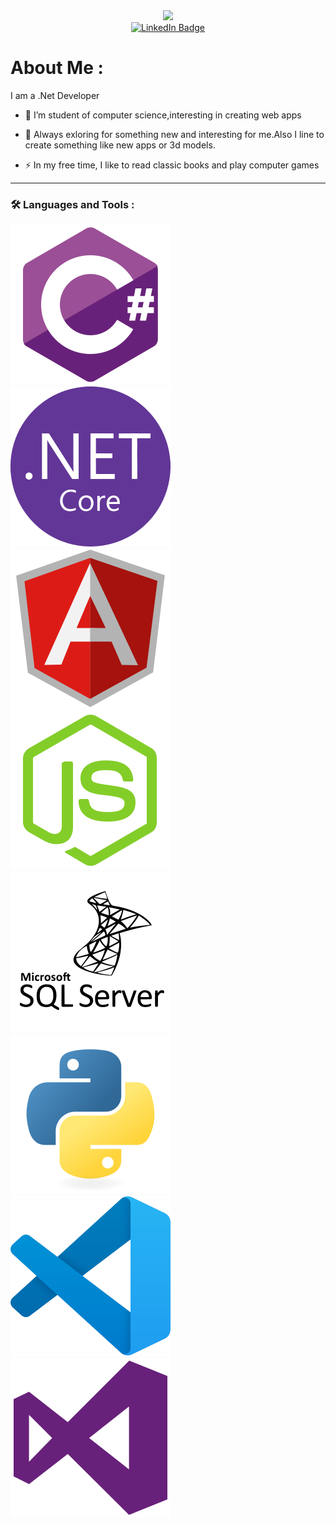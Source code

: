 <div id="header" align="center">
  <img src="https://media.giphy.com/media/lRLzrbhmh5pFf4jOga/giphy.gif" width="100"/>
</div>
<div id="badges" align="center">
  <a href="https://www.linkedin.com/in/ivan-aulin-a6884b256/">
  <img src="https://img.shields.io/badge/LinkedIn-blue?logo=linkedin&logoColor=white&style=for-the-badge" alt="LinkedIn Badge" />
  </a>
</div>
 <h1>About Me :</h1>
  I am a .Net Developer
  
- :telescope: I’m student of computer science,interesting in creating web apps 

- :seedling: Always exloring for something new and interesting for me.Also I line to create something like new apps or 3d models.

- :zap: In my free time, I like to read classic books and play computer games

---

### :hammer_and_wrench: Languages and Tools :
<img src="https://github.com/devicons/devicon/blob/master/icons/csharp/csharp-original.svg"/>
<img src="https://github.com/devicons/devicon/blob/master/icons/dotnetcore/dotnetcore-original.svg"/>
<img src="https://github.com/devicons/devicon/blob/master/icons/angularjs/angularjs-original.svg"/>
<img src="https://github.com/devicons/devicon/blob/master/icons/nodejs/nodejs-original.svg"/>
<img src="https://github.com/devicons/devicon/blob/master/icons/microsoftsqlserver/microsoftsqlserver-plain-wordmark.svg"/>
<img src="https://github.com/devicons/devicon/blob/master/icons/python/python-original.svg"/>
<img src="https://github.com/devicons/devicon/blob/master/icons/vscode/vscode-original.svg"/>
<img src="https://github.com/devicons/devicon/blob/master/icons/visualstudio/visualstudio-plain.svg"/>
